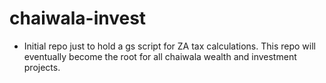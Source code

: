 # chaiwala-invest

* Initial repo just to hold a gs script for ZA tax calculations. This repo will eventually become the root for all chaiwala wealth and investment projects.
